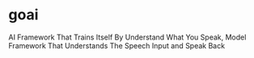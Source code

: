 # goai
AI Framework That Trains Itself By Understand What You Speak, Model Framework That Understands The Speech Input and Speak Back
